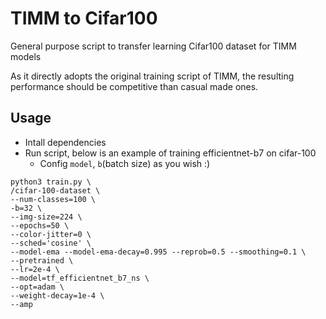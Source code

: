 # TIMM to Cifar100
General purpose script to transfer learning Cifar100 dataset for TIMM models

As it directly adopts the original training script of TIMM, the resulting performance should be competitive than casual made ones.

## Usage
- Intall dependencies
- Run script, below is an example of training efficientnet-b7 on cifar-100
  - Config ```model```, ```b```(batch size) as you wish :) 
```
python3 train.py \
/cifar-100-dataset \
--num-classes=100 \
-b=32 \
--img-size=224 \
--epochs=50 \
--color-jitter=0 \
--sched='cosine' \
--model-ema --model-ema-decay=0.995 --reprob=0.5 --smoothing=0.1 \
--pretrained \
--lr=2e-4 \
--model=tf_efficientnet_b7_ns \
--opt=adam \
--weight-decay=1e-4 \
--amp
```
